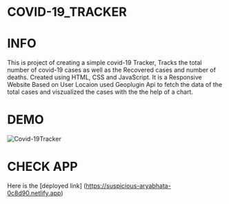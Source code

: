 # COVID-19_TRACKER

# INFO

This is project of creating a simple covid-19 Tracker, Tracks the total number of covid-19 cases as well as the Recovered cases and number of deaths.  Created using HTML, CSS and JavaScript. It is a Responsive Website Based on User Locaion used Geoplugin Api to fetch the data of the total cases and viszualized the cases with the the help of a chart.

# DEMO

![Covid-19Tracker](https://user-images.githubusercontent.com/62182820/129441095-49269021-b982-4815-998b-3f62f9e47d4e.PNG)




# CHECK APP
Here is the [deployed link] (https://suspicious-aryabhata-0c8d90.netlify.app)

